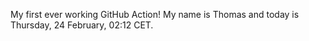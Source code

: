 My first ever working GitHub Action!
My name is Thomas and today is Thursday, 24 February, 02:12 CET. 
